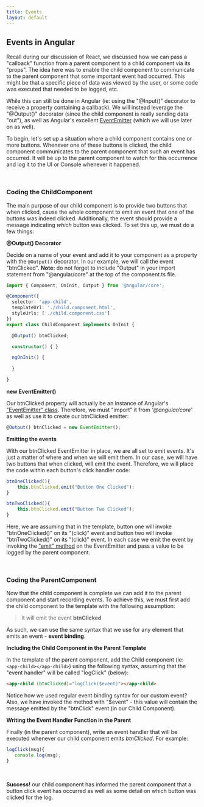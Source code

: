 ```yaml
---
title: Events
layout: default
---
```


## Events in Angular

Recall during our discussion of React, we discussed how we can pass a "callback" function from a parent component to a child component via its "props".  The idea here was to enable the child component to communicate to the parent component that some important event had occurred.  This might be that a specific piece of data was viewed by the user, or some code was executed that needed to be logged, etc. 

While this can still be done in Angular (ie: using the "@Input()" decorator to receive a property containing a callback).  We will instead leverage the "@Output()" decorator (since the child component is really sending data "out"), as well as Angular's excellent [EventEmitter](https://angular.io/api/core/EventEmitter) (which we will use later on as well).

To begin, let's set up a situation where a child component contains one or more buttons.  Whenever one of these buttons is clicked, the child component communicates to the parent component that such an event has occurred.  It will be up to the parent component to watch for this occurrence and log it to the UI or Console whenever it happened.

<br>

### Coding the ChildComponent

The main purpose of our child component is to provide two buttons that when clicked, cause the whole component to emit an event that one of the buttons was indeed clicked. Additionally, the event should provide a message indicating *which* button was clicked.  To set this up, we must do a few things:

**@Output() Decorator** 

Decide on a name of your event and add it to your component as a property with the `@Output()` decorator.  In our example, we will call the event "btnClicked". **Note:** do not forget to include "Output" in your import statement from "@angular/core" at the top of the component.ts file.

```typescript
import { Component, OnInit, Output } from '@angular/core';

@Component({
  selector: 'app-child',
  templateUrl: './child.component.html',
  styleUrls: ['./child.component.css']
})
export class ChildComponent implements OnInit {

  @Output() btnClicked;

  constructor() { }

  ngOnInit() {
    
  }

}
```

**new EventEmitter()**

Our btnClicked property will actually be an instance of Angular's ["EventEmitter" class](https://angular.io/api/core/EventEmitter).  Therefore, we must "import" it from *'@angular/core'* as well as use it to create our btnClicked emitter:

```typescript
@Output() btnClicked = new EventEmitter();
```

**Emitting the events**

With our btnClicked EventEmitter in place, we are all set to emit events.  It's just a matter of where and when we will emit them. In our case, we will have two buttons that when clicked, will emit the event.  Therefore, we will place the code within each button's click handler code:

```typescript
btnOneClicked(){
    this.btnClicked.emit("Button One Clicked");
}

btnTwoClicked(){
    this.btnClicked.emit("Button Two Clicked");
}
```

Here, we are assuming that in the template, button one will invoke "btnOneClicked()" on its "(click)" event and button two will invoke "btnTwoClicked()" on its "(click)" event.  In each case we emit the event by invoking the ["emit" method](https://angular.io/api/core/EventEmitter#emit) on the EventEmitter and pass a value to be logged by the parent component.

<br>

### Coding the ParentComponent

Now that the child component is complete we can add it to the parent component and start recording events.  To achieve this, we must first add the child component to the template with the following assumption:

> It will emit the event **btnClicked**

As such, we can use the same syntax that we use for any element that emits an event - **event binding**.

**Including the Child Component in the Parent Template**

In the template of the parent component, add the Child component (ie: `<app-child></app-child>`) using the following syntax, assuming that the "event handler" will be called "logClick" (below):

```html
<app-child (btnClicked)="logClick($event)"></app-child>
```

Notice how we used regular event binding syntax for our custom event?  Also, we have invoked the method with "$event" - this value will contain the message emitted by the "btnClick" event (in our Child Component).

**Writing the Event Handler Function in the Parent**

Finally (in the parent component), write an event handler that will be executed whenever our child component emits *btnClicked*.  For example:

```typescript
logClick(msg){
   console.log(msg);
}
```
<br>

**Success!** our child component has informed the parent component that a button click event has occurred as well as some detail on which button was clicked for the log.

<br>

